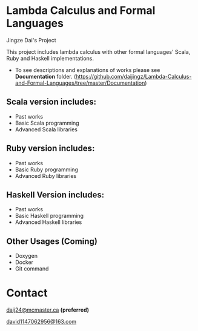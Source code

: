 # Lambda Calculus and Formal Languages
Jingze Dai's Project

This project includes lambda calculus with other formal languages' Scala, Ruby and Haskell implementations.

* To see descriptions and explanations of works please see **Documentation** folder. (https://github.com/daijingz/Lambda-Calculus-and-Formal-Languages/tree/master/Documentation)

## Scala version includes:
* Past works
* Basic Scala programming
* Advanced Scala libraries

## Ruby version includes:
* Past works
* Basic Ruby programming
* Advanced Ruby libraries

## Haskell Version includes:
* Past works
* Basic Haskell programming
* Advanced Haskell libraries

## Other Usages (Coming)
* Doxygen
* Docker
* Git command

# Contact
daij24@mcmaster.ca
**(preferred)**

david1147062956@163.com
